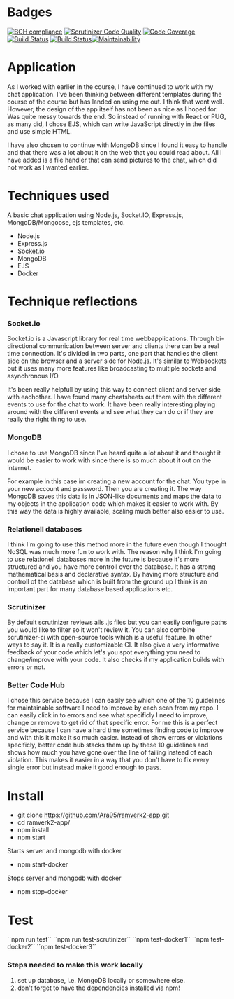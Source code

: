 # Badges
[![BCH compliance](https://bettercodehub.com/edge/badge/Ara95/arachat?branch=master)](https://bettercodehub.com/) [![Scrutinizer Code Quality](https://scrutinizer-ci.com/g/Ara95/arachat/badges/quality-score.png?b=master)](https://scrutinizer-ci.com/g/Ara95/arachat/?branch=master) [![Code Coverage](https://scrutinizer-ci.com/g/Ara95/arachat/badges/coverage.png?b=master)](https://scrutinizer-ci.com/g/Ara95/arachat/?branch=master) [![Build Status](https://scrutinizer-ci.com/g/Ara95/arachat/badges/build.png?b=master)](https://scrutinizer-ci.com/g/Ara95/arachat/build-status/master) [![Build Status](https://travis-ci.org/Ara95/arachat.svg?branch=master)](https://travis-ci.org/Ara95/arachat)[![Maintainability](https://api.codeclimate.com/v1/badges/28d79fe4d117ec1a71bb/maintainability)](https://codeclimate.com/github/Ara95/arachat/maintainability)


# Application

As I worked with earlier in the course, I have continued to work with my chat application. I've been thinking between different templates during the course of the course but has landed on using me out. I think that went well. However, the design of the app itself has not been as nice as I hoped for. Was quite messy towards the end. So instead of running with React or PUG, as many did, I chose EJS, which can write JavaScript directly in the files and use simple HTML.

I have also chosen to continue with MongoDB since I found it easy to handle and that there was a lot about it on the web that you could read about. All I have added is a file handler that can send pictures to the chat, which did not work as I wanted earlier.


# Techniques used   
A basic chat application using Node.js, Socket.IO, Express.js, MongoDB/Mongoose, ejs templates, etc.   
* Node.js
* Express.js
* Socket.io
* MongoDB
* EJS
* Docker


# Technique reflections


### Socket.io
Socket.io is a Javascript library for real time webbapplications. Through bi-directional communication between server and clients there can be a real time connection.
It's divided in two parts, one part that handles the client side on the browser and a server side for Node.js. It's similar to Websockets but it uses many more features like broadcasting to multiple sockets and asynchronous I/O.

It's been really helpfull by using this way to connect client and server side with eachother. I have found many cheatsheets out there with the different events to use for the chat to work. It have been really interesting playing around with the different events and see what they can do or if they are really the right thing to use.

### MongoDB

I chose to use MongoDB since I've heard quite a lot about it and thought it would be easier to work with since there is so much about it out on the internet.

For example in this case im creating a new account for the chat. You type in your new account and password. Then you are creating it. The way MongoDB saves this data is in JSON-like documents and maps the data to my objects in the application code which makes it easier to work with. By this way the data is highly available, scaling much better also easier to use.

### Relationell databases

I think I'm going to use this method more in the future even though I thought NoSQL was much more fun to work with. The reason why I think I'm going to use relationell databases more in the future is because it's more structured and you have more controll over the database. It has a strong mathematical basis and declarative syntax. By having more structure and controll of the database which is built from the ground up I think is an important part for many database based applications etc.


### Scrutinizer
By default scrutinizer reviews alls .js files but you can easily configure paths you would like to filter so it won't review it. You can also combine scrutinizer-ci with open-source tools which is a useful feature. In other ways to say it. It is a really customizable CI. It also give a very informative feedback of your code which let's you spot everything you need to change/improve with your code. It also checks if my application builds with errors or not.


### Better Code Hub

I chose this service because I can easily see which one of the 10 guidelines for maintainable software I need to improve by each scan from my repo. I can easily click in to errors and see what specificly I need to improve, change or remove to get rid of that specific error. For me this is a perfect service because I can have a hard time sometimes finding code to improve and with this it make it so much easier. Instead of show errors or violations specificly, better code hub stacks them up by these 10 guidelines and shows how much you have gone over the line of failing instead of each violation. This makes it easier in a way that you don't have to fix every single error but instead make it good enough to pass.

# Install
* git clone https://github.com/Ara95/ramverk2-app.git
* cd ramverk2-app/
* npm install
* npm start

Starts server and mongodb with docker
* npm start-docker

Stops server and mongodb with docker
* npm stop-docker

# Test
´´npm run test´´
´´npm run test-scrutinizer´´
´´npm test-docker1´´
´´npm test-docker2´´
´´npm test-docker3´´


### Steps needed to make this work locally
1. set up database, i.e. MongoDB locally or somewhere else.     
2. don't forget to have the dependencies installed via npm!

